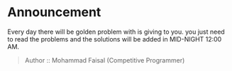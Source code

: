 # Announcement
Every day there will be golden problem with is giving to you. you just need to read the problems and the solutions will be
added in MID-NIGHT 12:00 AM. 
> Author :: Mohammad Faisal (Competitive Programmer)
